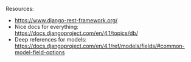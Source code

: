 
Resources:
- https://www.django-rest-framework.org/
- Nice docs for everything: https://docs.djangoproject.com/en/4.1/topics/db/
- Deep references for models: https://docs.djangoproject.com/en/4.1/ref/models/fields/#common-model-field-options